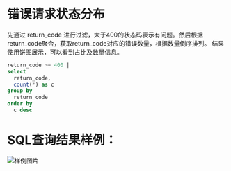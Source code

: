 # 错误请求状态分布

先通过 return_code 进行过滤，大于400的状态码表示有问题。然后根据return_code聚合，获取return_code对应的错误数量，根据数量倒序排列。
结果使用饼图展示，可以看到占比及数量信息。





```SQL
return_code >= 400 |
select
  return_code,
  count(*) as c
group by
  return_code
order by
  c desc
```

# SQL查询结果样例：

![样例图片](http://slsconsole.oss-cn-hangzhou.aliyuncs.com/sql_sample/%E9%94%99%E8%AF%AF%E8%AF%B7%E6%B1%82%E7%8A%B6%E6%80%81%E5%88%86%E5%B8%831585120749.png)